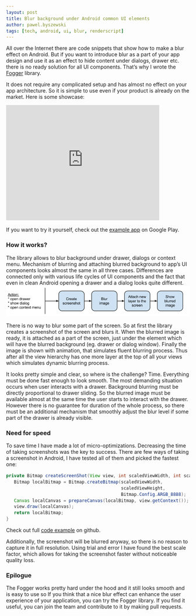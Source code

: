 ```yaml
---
layout: post
title: Blur background under Android common UI elements
author: pawel.byszewski
tags: [tech, android, ui, blur, renderscript]
---
```

All over the Internet there are code snippets that show how to make a blur effect on Android. But if you want to
introduce blur as a part of your app design and use it as an effect to hide content under dialogs, drawer etc. there is
no ready solution for all UI components. That’s why I wrote the [Fogger](https://github.com/allegro/fogger) library.

It does not require any complicated setup and has almost no effect on your app architecture. So it is simple to use
even if your product is already on the market. Here is some showcase:

<iframe height="315" width="420" src="https://www.youtube.com/embed/QqfhN5deSIU?rel=0" frameborder="0" allowfullscreen class="youtube_iframe"></iframe>

If you want to try it yourself, check out the
[example app](https://play.google.com/store/apps/details?id=pl.allegro.foggerexample) on Google Play.


### How it works?
The library allows to blur background under drawer, dialogs or context menu. Mechanism of blurring and attaching
blurred background to app’s UI components looks almost the same in all three cases. Differences are connected only
with various life cycles of UI components and the fact that even in clean Android opening a drawer and a dialog looks
quite different.
![schema](/img/articles/2015-07-30-android-fogger/schema.png)

There is no way to blur some part of the screen. So at first the library creates a screenshot of the
screen and blurs it. When the blurred image is ready, it is attached as a part of the screen, just under the element which will
have the blurred background (eg. drawer or dialog window). Finally the image is shown with animation, that simulates fluent
blurring process. Thus after all the view hierarchy has one more layer at the top of all your views which simulates dynamic blurring process.

It looks pretty simple and clear, so where is the challenge? Time. Everything must be done fast enough to look smooth.
The most demanding situation occurs when user interacts with a drawer. Background blurring must be directly proportional
to drawer sliding. So the blurred image must be available almost at the same time the user starts to interact with the
drawer. However there is no guarantee for duration of the whole process, so there must be an additional mechanism that
smoothly adjust the blur level if some part of the drawer is already visible.

### Need for speed
To save time I have made a lot of micro-optimizations. Decreasing the time of taking screenshots was the key to success. There are few ways of taking a screenshot in Android, I have tested all of them and picked the fastest one:

```java
private Bitmap createScreenShot(View view, int scaledViewWidth, int scaledViewHeight) {
   Bitmap localBitmap = Bitmap.createBitmap(scaledViewWidth,
                                            scaledViewHeight,
                                            Bitmap.Config.ARGB_8888);
   Canvas localCanvas = prepareCanvas(localBitmap, view.getContext());
   view.draw(localCanvas);
   return localBitmap;
}
```

Check out full [code example](https://github.com/allegro/fogger/tree/master/example) on github.

Additionally, the screenshot will be blurred anyway, so there is no reason to capture it in full resolution. Using
trial and error I have found the best scale factor, which allows for taking the screenshot faster without noticeable
quality loss.


### Epilogue
The Fogger works pretty hard under the hood and it still looks smooth and is easy to use so If you think that a nice blur effect can enhance the user experience of your application, you can try the Fogger library. If you find it useful, you can join the team and contribute to it by making pull requests.


